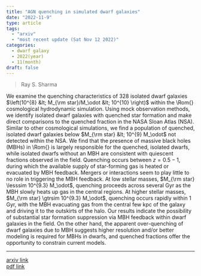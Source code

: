 ```yaml
---
title: "AGN quenching in simulated dwarf galaxies"
date: "2022-11-9"
type: article
tags:
  - "arxiv"
  - "most recent update (Sat Nov 12 2022)"
categories:
  - dwarf galaxy
  - 2022(year)
  - 11(month)
draft: false
---
```


> Ray S. Sharma

We examine the quenching characteristics of $328$ isolated dwarf galaxies $\left(10^{8} &lt; M_{\rm star}/M_\odot &lt; 10^{10} \right)$ within the \Rom{} cosmological hydrodynamic simulation. Using mock observation methods, we identify isolated dwarf galaxies with quenched star formation and make direct comparisons to the quenched fraction in the NASA Sloan Atlas (NSA). Similar to other cosmological simulations, we find a population of quenched, isolated dwarf galaxies below $M_{\rm star} &lt; 10^{9} M_\odot$ not detected within the NSA. We find that the presence of massive black holes (MBHs) in \Rom{} is largely responsible for the quenched, isolated dwarfs, while isolated dwarfs without an MBH are consistent with quiescent fractions observed in the field. Quenching occurs between $z=0.5-1$, during which the available supply of star-forming gas is heated or evacuated by MBH feedback. Mergers or interactions seem to play little to no role in triggering the MBH feedback. At low stellar masses, $M_{\rm star} \lesssim 10^{9.3} M_\odot$, quenching proceeds across several Gyr as the MBH slowly heats up gas in the central regions. At higher stellar masses, $M_{\rm star} \gtrsim 10^{9.3} M_\odot$, quenching occurs rapidly within $1$ Gyr, with the MBH evacuating gas from the central few kpc of the galaxy and driving it to the outskirts of the halo. Our results indicate the possibility of substantial star formation suppression via MBH feedback within dwarf galaxies in the field. On the other hand, the apparent over-quenching of dwarf galaxies due to MBH suggests higher resolution and/or better modeling is required for MBHs in dwarfs, and quenched fractions offer the opportunity to constrain current models.

---

[arxiv link](https://arxiv.org/abs/2211.05275)  
[pdf link](https://arxiv.org/pdf/2211.05275)